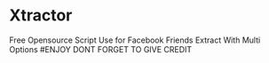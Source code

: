 # Xtractor
Free Opensource Script Use for Facebook Friends Extract With Multi Options
#ENJOY DONT FORGET TO GIVE CREDIT

